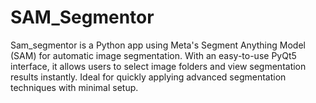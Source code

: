 # SAM_Segmentor
Sam_segmentor is a Python app using Meta's Segment Anything Model (SAM) for automatic image segmentation. With an easy-to-use PyQt5 interface, it allows users to select image folders and view segmentation results instantly. Ideal for quickly applying advanced segmentation techniques with minimal setup.
